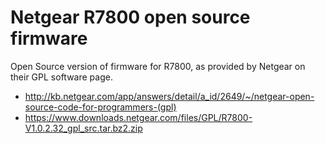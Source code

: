 # Netgear R7800 open source firmware

Open Source version of firmware for R7800, as provided by Netgear on their GPL software page.

* http://kb.netgear.com/app/answers/detail/a_id/2649/~/netgear-open-source-code-for-programmers-(gpl)
* https://www.downloads.netgear.com/files/GPL/R7800-V1.0.2.32_gpl_src.tar.bz2.zip
